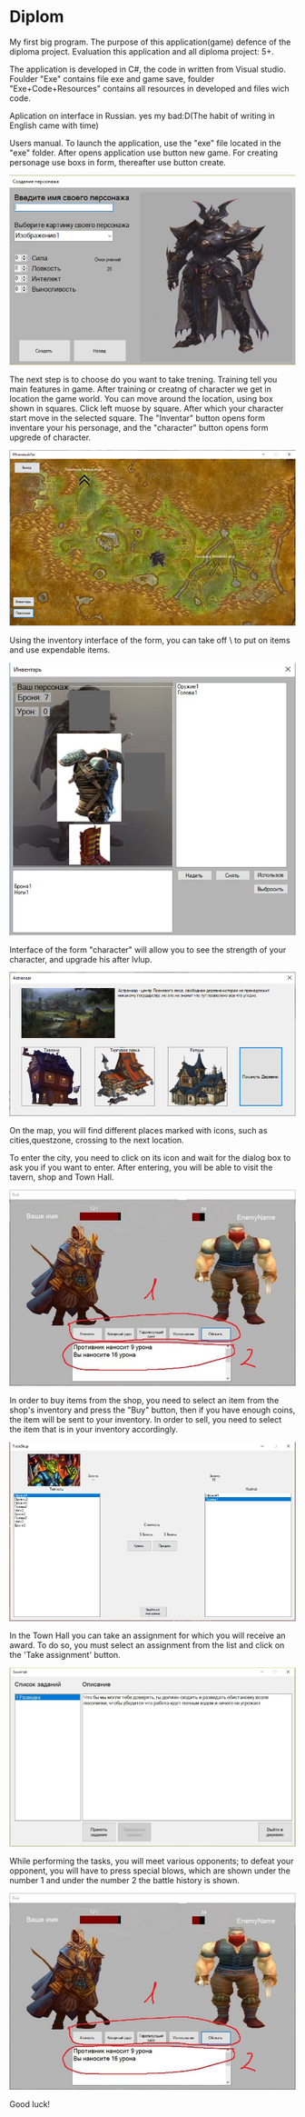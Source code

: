 # Diplom
My first big program. 
The purpose of this application(game) defence of the diploma project. 
Evaluation this application and all diploma project: 5+.

The application is developed in C#, the code in written from Visual studio.
Foulder "Exe" contains file exe and game save, foulder "Exe+Code+Resources" contains all resources in developed and files wich code.

Aplication on interface in Russian. yes my bad:D(The habit of writing in English came with time)

Users manual.
To launch the application, use the "exe" file located in the "exe" folder.
After opens application use button new game.
For creating personage use boxs in form, thereafter use button create.

![alt text](Screenshots/CreateCharacter.png "CreateCharacter")

The next step is to choose do you want to take trening.
Training tell you main features in game.
After training or creatng of character we get in location the game world.
You can move around the location, using box shown in squares. Click left muose by square.
After which your character start move in the selected square.
The "Inventar" button opens form inventare your his personage, and the "character" button opens form upgrede of character. 

![alt text](Screenshots/Map.png "Map")

Using the inventory interface of the form, you can take off \ to put on items and use expendable items.

![alt text](Screenshots/inventar.png "inventar")

Interface of the form "character" will allow you to see the strength of your character, and upgrade his after lvlup.

![alt text](Screenshots/Astranaar.png "Astranaar")

On the map, you will find different places marked with icons, such as cities,questzone, crossing to the next location.

To enter the city, you need to click on its icon and wait for the dialog box to ask you if you want to enter. 
After entering, you will be able to visit the tavern, shop and Town Hall.

![alt text](Screenshots/Fight.jpg "Fight")

In order to buy items from the shop, you need to select an item from the shop's inventory and press the "Buy" button,
then if you have enough coins, the item will be sent to your inventory.
In order to sell, you need to select the item that is in your inventory accordingly.

![alt text](Screenshots/Shop.png "Shop")

In the Town Hall you can take an assignment for which you will receive an award.
To do so, you must select an assignment from the list and click on the 'Take assignment' button.

![alt text](Screenshots/Hall.png "Hall")

While performing the tasks, you will meet various opponents; to defeat your opponent, you will have to press special blows,
which are shown under the number 1 and under the number 2 the battle history is shown.

![alt text](Screenshots/Fight.jpg "Fight")

Good luck!
